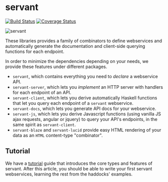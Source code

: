 # servant

[![Build Status](https://secure.travis-ci.org/haskell-servant/servant.svg)](http://travis-ci.org/haskell-servant/servant)
[![Coverage Status](https://coveralls.io/repos/haskell-servant/servant/badge.svg)](https://coveralls.io/r/haskell-servant/servant)

![servant](https://raw.githubusercontent.com/haskell-servant/servant/master/servant.png)

These libraries provides a family of combinators to define webservices and automatically generate the documentation and client-side querying functions for each endpoint.

In order to minimize the dependencies depending on your needs, we provide these features under different packages.

- `servant`, which contains everything you need to *declare* a webservice API.
- `servant-server`, which lets you *implement* an HTTP server with handlers for each endpoint of an API.
- `servant-client`, which lets you derive automatically Haskell functions that let you query each endpoint of a `servant` webservice.
- `servant-docs`, which lets you generate API docs for your webservice.
- `servant-js`, which lets you derive Javascript functions (using vanilla JS ajax requests, angular or jquery) to query your API's endpoints, in the same spirit as `servant-client`.
- `servant-blaze` and `servant-lucid` provide easy HTML rendering of your data as an `HTML` content-type "combinator".

## Tutorial

We have a [tutorial](http://haskell-servant.github.io/tutorial) guide that introduces the core types and features of servant. After this article, you should be able to write your first servant webservices, learning the rest from the haddocks' examples.
